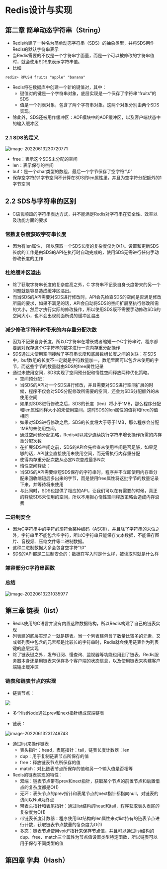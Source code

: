 # Redis设计与实现

## 第二章 简单动态字符串（String）

+ Redis构建了一种名为简单动态字符串（SDS）的抽象类型，并将SDS用作Redis的默认字符串表示
+ 当Redis需要的不仅是一个字符串字面量，而是一个可以被修改的字符串值时，就会使用SDS来表示字符串值。
+ 比如

~~~shell
redis> RPUSH fruits "apple" "banana"
~~~

+ Redis将在数据库中创建一个新的键值对，其中：
    + 键值对的键是一个字符串对象，底层实现是一个保存了字符串“fruits”的SDS
    + 值是一个列表对象，包含了两个字符串对象。这两个对象分别由两个SDS实现。
+ 除此外，SDS还被用作缓冲区：AOF模块中的AOF缓冲区，以及客户端状态中的输入缓冲区

### 2.1 SDS的定义

![image-20220613230720771](https://raw.githubusercontent.com/sandubuhan/PicGo/main/img/202206132307425.png?token=ANCBAXT7AUCBACUOMDEG5I3CU5JO6)

+ free：表示这个SDS未分配的空间
+ len：表示保存的空间
+ buf：是一个char类型的数组，最后一个字节保存了空字符“\0"
+ 保存空字符的1字节空间不计算在SDS的len属性里，并且为空字符分配额外的1字节空间

## 2.2 SDS与字符串的区别

+ C语言顺颂的字符串表达方式，并不能满足Redis对字符串在安全性、效率以及功能方面的要求

### 常数复杂度获取字符串长度

+ 因为有len属性， 所以获取一个SDS长度的复杂度仅为O(1)。设置和更新SDS长度的工作是由SDS的API在执行时自动完成的，使用SDS无需进行任何手动修改长度的工作

### 杜绝缓冲区溢出

+ 除了获取字符串长度的复杂度高之外，C 字符串不记录自身长度带来的另一个问题就是容易造成缓冲区溢出。
+ 而当SDS的API需要对SDS进行修改时，API会先检查SDS的空间是否满足修改所需的要求，如果不满足的话，API会自动将SDS的空间扩展至执行修改所需的大小，然后才执行实际的修改操作，所以使用SDS既不需要手动修改SDS的空间大小，也不会出现前面所说的缓冲区溢出

### 减少修改字符串时带来的内存重分配次数

+ 因为不记录自身长度，所以C字符串在增长或者缩短一个C字符串时，程序都要到对保存这个C字符串的数字进行一次内存重分配操作
+ SDS通过未使用空间接触了字符串长度和底层数组长度之间的关联：在SDS中，buf数组的长度不一定就是字符数量加一，数组里面可以包含未使用的字节，而这些字节的数量就由SDS的free属性记录
+ 通过未使用空间，SDS实现了空间预分配和惰性空间释放两种优化策略。
    + 空间预分配：
    + 当SDS的API对一个SDS进行修改，并且需要对SDS进行空间扩展的时候，程序不仅会对SDS分配修改所需要的空间，还会为SDS分配额外的未使用空间
    + 如果对SDS进行修改之后，SDS的长度（len）将小于1MB，那么程序分配和len属性同样大小的未使用空间，这时SDS的len属性的值将和free的值相同
    + 如果对SDS进行修改之后，SDS的长度将大于等于1MB，那么程序会分配1MB的未使用空间。
    + 通过空间预分配策略，Redis可以减少连续执行字符串增长操作所需的内存重分配次数
    + 在扩展SDS空间之前，SDS的API会先检查未使用空间是否足够，如果足够的话，API就会直接使用未使用空间，而无需执行内存重分配
    + 使得内存重分配次数从必定N次变成最多N次
    + 惰性空间释放：
    + 当SDS的API需要缩短SDS保存的字符串时，程序并不立即使用内存重分配来回收缩短后多出来的字节，而是使用free属性将这批字节的数量记录下来，并等待将来使用
    + 与此同时，SDS也提供了相应的API，让我们可以在有需要的时候，真正的释放SDS未使用的空间，所以不用担心惰性空间释放策略会造成内存浪费

### 二进制安全

+ 因为C字符串中的字符必须符合某种编码（ASCII），并且除了字符串的末位之外，字符串里不能包含空字符，所以C字符串只能保存文本数据，不能保存图片、音视频、压缩文件等二进制数据。
+ 这种二进制数据大多会包含空字符"\0"
+ SDS的API都是二进制安全的：数据在写入时是什么样，被读取时就是什么样

### 兼容部分C字符串函数

### 总结

![image-20220613231035977](https://raw.githubusercontent.com/sandubuhan/PicGo/main/img/202206132311191.png?token=ANCBAXVNBYXBKQQE7FGXT6DCU5J4K)



## 第三章 链表（list）

+ Redis使用的C语言并没有内置这种数据结构，所以Redis构建了自己的链表实现
+ 列表建的底层实现之一就是链表。当一个列表建包含了数量比较多的元素，又或者列表中包含的元素都是比较长的字符串时，Redis就会使用链表作为列表键的底层实现
+ 除了链表键之外，发布订阅、慢查询、监视器等功能也用到了链表，Redis服务器本身还是用链表来保存多个客户端的状态信息，以及使用链表来构建客户端输出缓冲区

### 链表和链表节点的实现

+ 链表节点：

![](https://raw.githubusercontent.com/sandubuhan/PicGo/main/img/202206132311239.png?token=ANCBAXS7XU4NP2IMM3YG3SLCU5J5W)

+ 多个listNode通过prev和next指针组成双端链表

+ 链表：

![image-20220613231249743](https://raw.githubusercontent.com/sandubuhan/PicGo/main/img/202206132316258.png?token=ANCBAXTYKUG5CI2DUXDLNTDCU5KRE)

+ 通过list来操作链表
    + 表头指针：head，表尾指针：tail，链表长度计数器：len
    + dup：用于复制链表节点所保存的值
    + free：释放链表节点所保存的值
    + match：对比链表节点所保存的值和另一个输入值是否相等
+ Redis的链表实现的特性：
    + 双端：链表节点带有prev和next指针，获取某个节点的前置节点和后置借点的复杂度都是O(1)
    + 无环：表头节点的prev指针和表尾节点的next指针都指向null，对链表的访问以Null为终点
    + 带表头指针和表尾指针：通过list结构的head和tail，程序获取表头表尾的复杂度为O(1)
    + 带链表长度计数器：程序使用list结构的len属性来对list持有的链表节点进行计数，获取链表节点数量的复杂度为O(1)
    + 多态：链表节点使用void*指针来保存节点值，并且可以通过list结构的dup、free、match三个属性为节点值设置类型特定函数，所以链表可以用于保存不同类型的值



## 第四章 字典（Hash）

